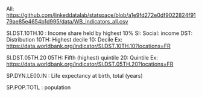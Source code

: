 All: https://github.com/linkeddatalab/statspace/blob/a1e9fd272e0df9022824f9179ae85e4654b1d995/data/WB_indicators_all.csv

SI.DST.10TH.10 : Income share held by highest 10%
SI: Social: income
DST: Distribution
10TH: Highest decile
10: Decile
Ex: https://data.worldbank.org/indicator/SI.DST.10TH.10?locations=FR

SI.DST.05TH.20
05TH: Fifth (highest) quintile
20: Quintile
Ex: https://data.worldbank.org/indicator/SI.DST.05TH.20?locations=FR

SP.DYN.LE00.IN : Life expectancy at birth, total (years)

SP.POP.TOTL : population